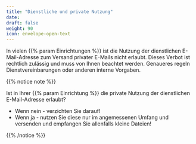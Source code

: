 ```yaml
---
title: "Dienstliche und private Nutzung"
date: 
draft: false
weight: 90
icon: envelope-open-text
---
```


In vielen {{% param Einrichtungen %}}  ist die Nutzung der dienstlichen E-Mail-Adresse zum Versand privater E-Mails nicht erlaubt. Dieses Verbot ist rechtlich zulässig und muss von Ihnen beachtet werden. Genaueres regeln Dienstvereinbarungen oder anderen interne Vorgaben.

{{% notice note %}}

Ist in Ihrer {{% param Einrichtung %}} die private Nutzung der dienstlichen E-Mail-Adresse erlaubt?

- Wenn nein - verzichten Sie darauf!
- Wenn ja - nutzen Sie diese nur im angemessenen Umfang und versenden und empfangen Sie allenfalls kleine Dateien!

{{% /notice %}}


